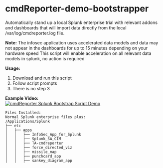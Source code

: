 # cmdReporter-demo-bootstrapper
Automatically stand up a local Splunk enterprise trial with relevant addons and dashboards that will import data directly from the local /var/log/cmdreporter.log file.

**Note:**
The infosec application uses accelerated data models and data may not appear in the dashboards for up to 15 minutes depending on your hardware speed
This script will enable acceleration on all relevant data models in splunk, no action is required

**Usage:**
1) Download and run this script
2) Follow script prompts
3) There is no step 3

**Example Video:**  
[![cmdReporter Splunk Bootstrap Script Demo](https://img.youtube.com/vi/O2Tu_bAJL7A/0.jpg)](https://www.youtube.com/watch?v=O2Tu_bAJL7A)


```
Files Installed:  
Normal Splunk enterprise files plus:  
/Applications/Splunk  
├── etc  
│   ├── apps  
│   │   ├── InfoSec_App_for_Splunk  
│   │   ├── Splunk_SA_CIM  
│   │   ├── TA-cmdreporter  
│   │   ├── force_directed_viz  
│   │   ├── missile_map  
│   │   ├── punchcard_app  
│   │   ├── sankey_diagram_app  
```

